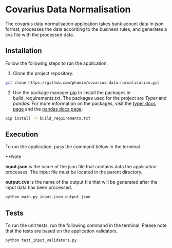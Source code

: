 # Covarius Data Normalisation

The covarius data normalisation application takes bank acount data in json format, processes the data according to the business rules, and generates a cvs file with the processed data.

## Installation
Follow the following steps to run the application.

1. Clone the project repository.
```bash
git clone https://github.com/phumie/covarius-data-normalisation.git
```

2. Use the package manager [pip](https://pip.pypa.io/en/stable/) to install the packages in build_requirements.txt. The packages used for the project are *Typer* and *pandas*.
For more information on the packages, visit the [typer docs page](https://typer.tiangolo.com/) and the [pandas docs page](https://pandas.pydata.org/docs/). 

```bash
pip install -r build_requirements.txt
```

## Execution
To run the application, pass the command below in the terminal.

**Note

**input.json** is the name of the json file that contains data the application processes.  The input file must be located in the parent directory.

**output.cvs** is the name of the output file that will be generated after the input data has been processed.

```bash
python main.py input.json output.json
```


## Tests
To run the unit tests, run the following command in the terminal. Please note that the tests are based on the application validators.
```bash
python test_input_validators.py
```